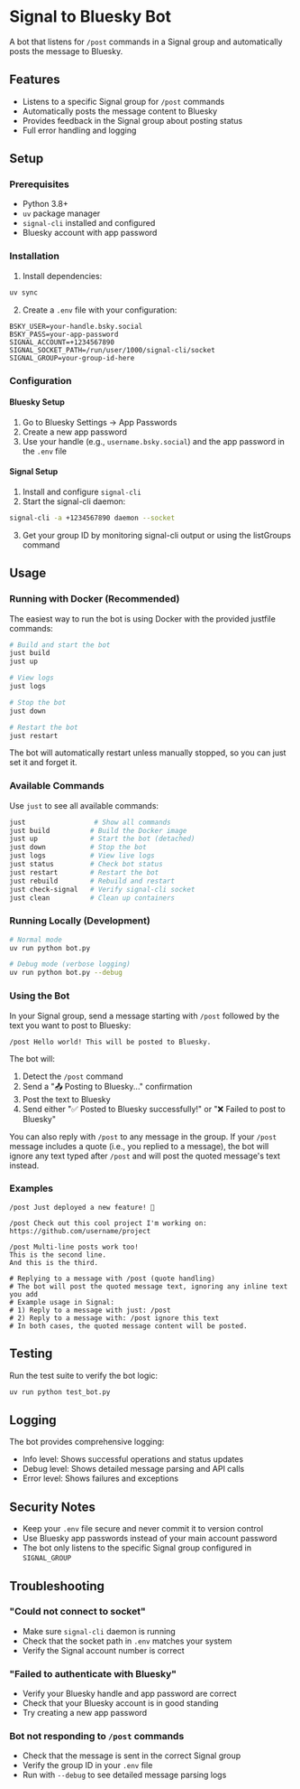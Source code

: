 # Signal to Bluesky Bot

A bot that listens for `/post` commands in a Signal group and automatically posts the message to Bluesky.

## Features

- Listens to a specific Signal group for `/post` commands
- Automatically posts the message content to Bluesky
- Provides feedback in the Signal group about posting status
- Full error handling and logging

## Setup

### Prerequisites

- Python 3.8+
- `uv` package manager
- `signal-cli` installed and configured
- Bluesky account with app password

### Installation

1. Install dependencies:
```bash
uv sync
```

2. Create a `.env` file with your configuration:
```env
BSKY_USER=your-handle.bsky.social
BSKY_PASS=your-app-password
SIGNAL_ACCOUNT=+1234567890
SIGNAL_SOCKET_PATH=/run/user/1000/signal-cli/socket
SIGNAL_GROUP=your-group-id-here
```

### Configuration

#### Bluesky Setup
1. Go to Bluesky Settings → App Passwords
2. Create a new app password
3. Use your handle (e.g., `username.bsky.social`) and the app password in the `.env` file

#### Signal Setup
1. Install and configure `signal-cli`
2. Start the signal-cli daemon:
```bash
signal-cli -a +1234567890 daemon --socket
```
3. Get your group ID by monitoring signal-cli output or using the listGroups command

## Usage

### Running with Docker (Recommended)

The easiest way to run the bot is using Docker with the provided justfile commands:

```bash
# Build and start the bot
just build
just up

# View logs
just logs

# Stop the bot
just down

# Restart the bot
just restart
```

The bot will automatically restart unless manually stopped, so you can just set it and forget it.

### Available Commands

Use `just` to see all available commands:

```bash
just                 # Show all commands
just build          # Build the Docker image  
just up             # Start the bot (detached)
just down           # Stop the bot
just logs           # View live logs
just status         # Check bot status
just restart        # Restart the bot
just rebuild        # Rebuild and restart
just check-signal   # Verify signal-cli socket
just clean          # Clean up containers
```

### Running Locally (Development)

```bash
# Normal mode
uv run python bot.py

# Debug mode (verbose logging)
uv run python bot.py --debug
```

### Using the Bot

In your Signal group, send a message starting with `/post` followed by the text you want to post to Bluesky:

```
/post Hello world! This will be posted to Bluesky.
```

The bot will:
1. Detect the `/post` command
2. Send a "📤 Posting to Bluesky..." confirmation
3. Post the text to Bluesky
4. Send either "✅ Posted to Bluesky successfully!" or "❌ Failed to post to Bluesky"

You can also reply with `/post` to any message in the group. If your `/post` message includes a quote (i.e., you replied to a message), the bot will ignore any text typed after `/post` and will post the quoted message's text instead.

### Examples

```
/post Just deployed a new feature! 🚀

/post Check out this cool project I'm working on:
https://github.com/username/project

/post Multi-line posts work too!
This is the second line.
And this is the third.

# Replying to a message with /post (quote handling)
# The bot will post the quoted message text, ignoring any inline text you add
# Example usage in Signal:
# 1) Reply to a message with just: /post
# 2) Reply to a message with: /post ignore this text
# In both cases, the quoted message content will be posted.
```

## Testing

Run the test suite to verify the bot logic:

```bash
uv run python test_bot.py
```

## Logging

The bot provides comprehensive logging:
- Info level: Shows successful operations and status updates
- Debug level: Shows detailed message parsing and API calls
- Error level: Shows failures and exceptions

## Security Notes

- Keep your `.env` file secure and never commit it to version control
- Use Bluesky app passwords instead of your main account password
- The bot only listens to the specific Signal group configured in `SIGNAL_GROUP`

## Troubleshooting

### "Could not connect to socket"
- Make sure `signal-cli` daemon is running
- Check that the socket path in `.env` matches your system
- Verify the Signal account number is correct

### "Failed to authenticate with Bluesky"
- Verify your Bluesky handle and app password are correct
- Check that your Bluesky account is in good standing
- Try creating a new app password

### Bot not responding to `/post` commands
- Check that the message is sent in the correct Signal group
- Verify the group ID in your `.env` file
- Run with `--debug` to see detailed message parsing logs
